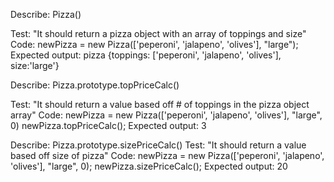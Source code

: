 <!-- Tests -->
Describe: Pizza()

Test: "It should return a pizza object with an array of toppings and size"
Code: newPizza = new Pizza(['peperoni', 'jalapeno', 'olives'], "large");
Expected output: pizza {toppings: ['peperoni', 'jalapeno', 'olives'], size:'large'}


Describe: Pizza.prototype.topPriceCalc()

Test: "It should return a value based off # of toppings in the pizza object array"
Code: newPizza = new Pizza(['peperoni', 'jalapeno', 'olives'],   "large", 0)
      newPizza.topPriceCalc();
Expected output: 3


Describe: Pizza.prototype.sizePriceCalc()
Test: "It should return a value based off size of pizza"
Code: newPizza = new Pizza(['peperoni', 'jalapeno', 'olives'], "large", 0);
      newPizza.sizePriceCalc();
Expected output: 20

